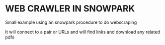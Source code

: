 # WEB CRAWLER IN SNOWPARK

Small example using an snowpark procedure to do webscraping

It will connect to a pair or URLs and will find links and download any related pdfs
